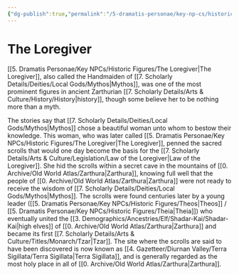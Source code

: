 ```yaml
---
{"dg-publish":true,"permalink":"/5-dramatis-personae/key-np-cs/historic-figures/the-loregiver/","noteIcon":""}
---
```


# The Loregiver

[[5. Dramatis Personae/Key NPCs/Historic Figures/The Loregiver\|The Loregiver]], also called the Handmaiden of [[7. Scholarly Details/Deities/Local Gods/Mythos\|Mythos]], was one of the most prominent figures in ancient Zarthurian [[7. Scholarly Details/Arts & Culture/History/History\|history]], though some believe her to be nothing more than a myth. 

The stories say that [[7. Scholarly Details/Deities/Local Gods/Mythos\|Mythos]] chose a beautiful woman unto whom to bestow their knowledge. This woman, who was later called [[5. Dramatis Personae/Key NPCs/Historic Figures/The Loregiver\|The Loregiver]], penned the sacred scrolls that would one day become the basis for the [[7. Scholarly Details/Arts & Culture/Legislation/Law of the Loregiver\|Law of the Loregiver]]. She hid the scrolls within a secret cave in the mountains of [[0. Archive/Old World Atlas/Zarthura\|Zarthura]], knowing full well that the people of [[0. Archive/Old World Atlas/Zarthura\|Zarthura]] were not ready to receive the wisdom of [[7. Scholarly Details/Deities/Local Gods/Mythos\|Mythos]]. The scrolls were found centuries later by a young leader ([[5. Dramatis Personae/Key NPCs/Historic Figures/Theos\|Theos]] / [[5. Dramatis Personae/Key NPCs/Historic Figures/Theia\|Theia]]) who eventually united the [[3. Demographics/Ancestries/Elf/Shadar-Kai/Shadar-Kai\|high elves]] of [[0. Archive/Old World Atlas/Zarthura\|Zarthura]] and became its first [[7. Scholarly Details/Arts & Culture/Titles/Monarch/Tzar\|Tzar]]. The site where the scrolls are said to have been discovered is now known as [[4. Gazetteer/Diurnan Valley/Terra Sigillata/Terra Sigillata\|Terra Sigillata]], and is generally regarded as the most holy place in all of [[0. Archive/Old World Atlas/Zarthura\|Zarthura]]. 

